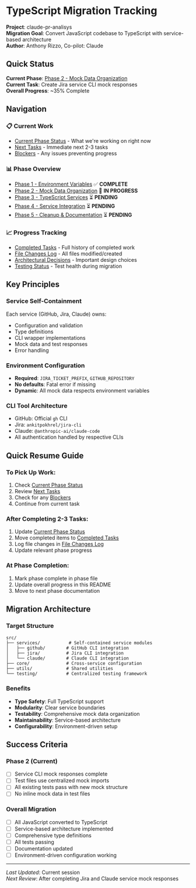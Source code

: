 # TypeScript Migration Tracking

**Project**: claude-pr-analisys  
**Migration Goal**: Convert JavaScript codebase to TypeScript with service-based architecture  
**Author**: Anthony Rizzo, Co-pilot: Claude  

## Quick Status 

**Current Phase**: [Phase 2 - Mock Data Organization](phases/phase-2-mock-data.md)  
**Current Task**: Create Jira service CLI mock responses  
**Overall Progress**: ~35% Complete  

## Navigation

### 📋 Current Work
- [Current Phase Status](status/current-phase.md) - What we're working on right now
- [Next Tasks](status/next-tasks.md) - Immediate next 2-3 tasks
- [Blockers](status/blockers.md) - Any issues preventing progress

### 📊 Phase Overview
- [Phase 1 - Environment Variables](phases/phase-1-environment.md) ✅ **COMPLETE**
- [Phase 2 - Mock Data Organization](phases/phase-2-mock-data.md) 🔄 **IN PROGRESS**
- [Phase 3 - TypeScript Services](phases/phase-3-typescript.md) ⏳ **PENDING**
- [Phase 4 - Service Integration](phases/phase-4-integration.md) ⏳ **PENDING**
- [Phase 5 - Cleanup & Documentation](phases/phase-5-cleanup.md) ⏳ **PENDING**

### 📈 Progress Tracking
- [Completed Tasks](status/completed-tasks.md) - Full history of completed work
- [File Changes Log](tracking/file-changes.md) - All files modified/created
- [Architectural Decisions](tracking/decisions.md) - Important design choices
- [Testing Status](tracking/testing-status.md) - Test health during migration

## Key Principles

### Service Self-Containment
Each service (GitHub, Jira, Claude) owns:
- Configuration and validation
- Type definitions
- CLI wrapper implementations
- Mock data and test responses
- Error handling

### Environment Configuration
- **Required**: `JIRA_TICKET_PREFIX`, `GITHUB_REPOSITORY`
- **No defaults**: Fatal error if missing
- **Dynamic**: All mock data respects environment variables

### CLI Tool Architecture
- GitHub: Official `gh` CLI
- Jira: `ankitpokhrel/jira-cli`
- Claude: `@anthropic-ai/claude-code`
- All authentication handled by respective CLIs

## Quick Resume Guide

### To Pick Up Work:
1. Check [Current Phase Status](status/current-phase.md)
2. Review [Next Tasks](status/next-tasks.md)
3. Check for any [Blockers](status/blockers.md)
4. Continue from current task

### After Completing 2-3 Tasks:
1. Update [Current Phase Status](status/current-phase.md)
2. Move completed items to [Completed Tasks](status/completed-tasks.md)
3. Log file changes in [File Changes Log](tracking/file-changes.md)
4. Update relevant phase progress

### At Phase Completion:
1. Mark phase complete in phase file
2. Update overall progress in this README
3. Move to next phase documentation

## Migration Architecture

### Target Structure
```
src/
├── services/           # Self-contained service modules
│   ├── github/        # GitHub CLI integration
│   ├── jira/          # Jira CLI integration
│   └── claude/        # Claude CLI integration
├── core/              # Cross-service configuration
├── utils/             # Shared utilities
└── testing/           # Centralized testing framework
```

### Benefits
- **Type Safety**: Full TypeScript support
- **Modularity**: Clear service boundaries
- **Testability**: Comprehensive mock data organization
- **Maintainability**: Service-based architecture
- **Configurability**: Environment-driven setup

## Success Criteria

### Phase 2 (Current)
- [ ] Service CLI mock responses complete
- [ ] Test files use centralized mock imports
- [ ] All existing tests pass with new mock structure
- [ ] No inline mock data in test files

### Overall Migration
- [ ] All JavaScript converted to TypeScript
- [ ] Service-based architecture implemented
- [ ] Comprehensive type definitions
- [ ] All tests passing
- [ ] Documentation updated
- [ ] Environment-driven configuration working

---
*Last Updated*: Current session  
*Next Review*: After completing Jira and Claude service mock responses
